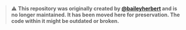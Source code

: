 > ⚠️ **This repository was originally created by [@baileyherbert](https://github.com/baileyherbert) and is no longer maintained. It has been moved here for preservation. The code within it might be outdated or broken.**
